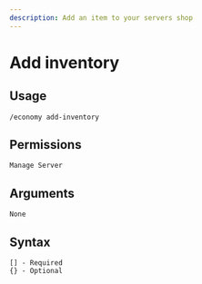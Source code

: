 ```yaml
---
description: Add an item to your servers shop
---
```


# Add inventory

## Usage

```
/economy add-inventory
```

## **Permissions**

```
Manage Server
```

## **Arguments**

```
None
```

## Syntax

```
[] - Required
{} - Optional
```
